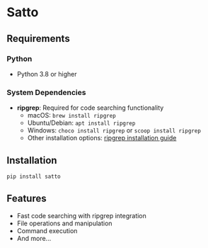 # Satto

## Requirements

### Python
- Python 3.8 or higher

### System Dependencies
- **ripgrep**: Required for code searching functionality
  - macOS: `brew install ripgrep`
  - Ubuntu/Debian: `apt install ripgrep`
  - Windows: `choco install ripgrep` or `scoop install ripgrep`
  - Other installation options: [ripgrep installation guide](https://github.com/BurntSushi/ripgrep#installation)

## Installation

```bash
pip install satto
```

## Features

- Fast code searching with ripgrep integration
- File operations and manipulation
- Command execution
- And more...
